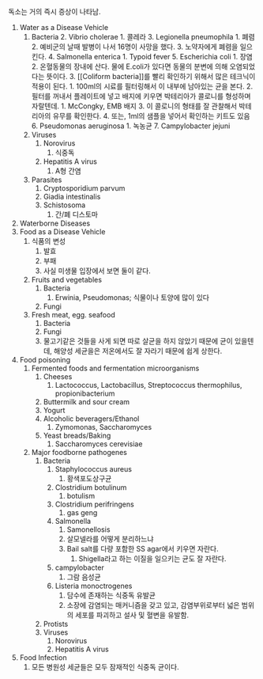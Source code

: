 독소는 거의 즉시 증상이 나타남.
1. Water as a Disease Vehicle
	1. Bacteria
		2. Vibrio cholerae
			1. 콜레라
		3. Legionella pneumophila
			1. 폐렴
			2. 예비군의 날때 발병이 나서 16명이 사망을 했다.
			3. 노약자에게 폐렴을 일으킨다.
		4. Salmonella enterica
			1. Typoid fever
		5. Escherichia coli
			1. 장염
			2. 온혈동물의 장내에 산다. 물에 E.coli가 있다면 동물의 분변에 의해 오염되었다는 뜻이다.
			3. [[Coliform bacteria]]를 빨리 확인하기 위해서 많은 테크닉이 적용이 된다.
				1. 100ml의 시료를 필터링해서 이 내부에 남아있는 균을 본다.
				2. 필터를 꺼내서 플레이트에 넣고 배지에 키우면 박테리아가 콜로니를 형성하며 자랄텐데. 
					1. McCongky, EMB 배지
				3. 이 콜로니의 형태를 잘 관찰해서 박테리아의 유무를 확인한다.
				4. 또는, 1ml의 샘플을 넣어서 확인하는 키트도 있음
		6. Pseudomonas aeruginosa
			1. 녹농균
		7. Campylobacter jejuni
	2. Viruses
		1. Norovirus
			1. 식중독
		2. Hepatitis A virus
			1. A형 간염
	3. Parasites
		1. Cryptosporidium parvum
		2. Giadia intestinalis
		3. Schistosoma
			1. 간/폐 디스토마
2. Waterborne Diseases
3. Food as a Disease Vehicle
	1. 식품의 변성
		1. 발효 
		2. 부패
		3. 사실 미생물 입장에서 보면 둘이 같다.
	2. Fruits and vegetables
		1. Bacteria
			1. Erwinia, Pseudomonas; 식물이나 토양에 많이 있다
		2. Fungi
	3. Fresh meat, egg. seafood
		1. Bacteria
		2. Fungi
		3. 물고기같은 것들을 사게 되면 따로 살균을 하지 않았기 때문에 균이 있을텐데, 해양성 세균을은 저온에서도 잘 자라기 때문에 쉽게 상한다.
4. Food poisoning
	1. Fermented foods and fermentation microorganisms
		1. Cheeses
			1. Lactococcus, Lactobacillus, Streptococcus thermophilus, propionibacterium
		2. Buttermilk and sour cream
		3. Yogurt
		4. Alcoholic beveragers/Ethanol
			1. Zymomonas, Saccharomyces
		5. Yeast breads/Baking
			1. Saccharomyces cerevisiae
	2. Major foodborne pathogenes
		1. Bacteria
			1. Staphylococcus aureus
				1. 황색포도상구균
			2. Clostridium botulinum
				1. botulism
			3. Clostridium perifringens
				1. gas geng
			4. Salmonella
				1. Samonellosis
				2. 살모넬라를 어떻게 분리하느냐
				3. Bail salt를 다량 포함한 SS agar에서 키우면 자란다.
					1. Shigella라고 하는 이질을 일으키는 균도 잘 자란다.
			5. campylobacter
				1. 그람 음성균
			6. Listeria monoctrogenes
				1. 담수에 존재하는 식중독 유발균
				2. 소장에 감염되는 매커니즘을 갖고 있고, 감염부위로부터 넓은 범위의 세포를 파괴하고 설사 및 혈변을 유발함.
		2. Protists
		3. Viruses
			1. Norovirus
			2. Hepatitis A virus
5. Food Infection
	1. 모든 병원성 세균들은 모두 잠재적인 식중독 균이다.